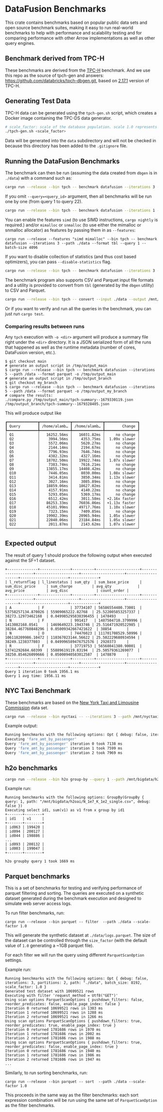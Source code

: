 <!---
  Licensed to the Apache Software Foundation (ASF) under one
  or more contributor license agreements.  See the NOTICE file
  distributed with this work for additional information
  regarding copyright ownership.  The ASF licenses this file
  to you under the Apache License, Version 2.0 (the
  "License"); you may not use this file except in compliance
  with the License.  You may obtain a copy of the License at

    http://www.apache.org/licenses/LICENSE-2.0

  Unless required by applicable law or agreed to in writing,
  software distributed under the License is distributed on an
  "AS IS" BASIS, WITHOUT WARRANTIES OR CONDITIONS OF ANY
  KIND, either express or implied.  See the License for the
  specific language governing permissions and limitations
  under the License.
-->

# DataFusion Benchmarks

This crate contains benchmarks based on popular public data sets and open source benchmark suites, making it easy to
run real-world benchmarks to help with performance and scalability testing and for comparing performance with other Arrow
implementations as well as other query engines.

## Benchmark derived from TPC-H

These benchmarks are derived from the [TPC-H][1] benchmark. And we use this repo as the source of tpch-gen and answers:
https://github.com/databricks/tpch-dbgen.git, based on [2.17.1](https://www.tpc.org/tpc_documents_current_versions/pdf/tpc-h_v2.17.1.pdf) version of TPC-H.

## Generating Test Data

TPC-H data can be generated using the `tpch-gen.sh` script, which creates a Docker image containing the TPC-DS data
generator.

```bash
# scale_factor: scale of the database population. scale 1.0 represents ~1 GB of data
./tpch-gen.sh <scale_factor>
```

Data will be generated into the `data` subdirectory and will not be checked in because this directory has been added
to the `.gitignore` file.

## Running the DataFusion Benchmarks

The benchmark can then be run (assuming the data created from `dbgen` is in `./data`) with a command such as:

```bash
cargo run --release --bin tpch -- benchmark datafusion --iterations 3 --path ./data --format tbl --query 1 --batch-size 4096
```

If you omit `--query=<query_id>` argument, then all benchmarks will be run one by one (from query 1 to query 22).

```bash
cargo run --release --bin tpch -- benchmark datafusion --iterations 1 --path ./data --format tbl --batch-size 4096
```

You can enable the features `simd` (to use SIMD instructions, `cargo nightly` is required.) and/or `mimalloc` or `snmalloc` (to use either the mimalloc or snmalloc allocator) as features by passing them in as `--features`:

```
cargo run --release --features "simd mimalloc" --bin tpch -- benchmark datafusion --iterations 3 --path ./data --format tbl --query 1 --batch-size 4096
```

If you want to disable collection of statistics (and thus cost based optimizers), you can pass `--disable-statistics` flag.

```bash
cargo run --release --bin tpch -- benchmark datafusion --iterations 3 --path /mnt/tpch-parquet --format parquet --query 17 --disable-statistics
```

The benchmark program also supports CSV and Parquet input file formats and a utility is provided to convert from `tbl`
(generated by the `dbgen` utility) to CSV and Parquet.

```bash
cargo run --release --bin tpch -- convert --input ./data --output /mnt/tpch-parquet --format parquet
```

Or if you want to verify and run all the queries in the benchmark, you can just run `cargo test`.

### Comparing results between runs

Any `tpch` execution with `-o <dir>` argument will produce a summary file right under the `<dir>`
directory. It is a JSON serialized form of all the runs that happened as well as the runtime metadata
(number of cores, DataFusion version, etc.).

```shell
$ git checkout main
# generate an output script in /tmp/output_main
$ cargo run --release --bin tpch -- benchmark datafusion --iterations 5 --path /data --format parquet -o /tmp/output_main
# generate an output script in /tmp/output_branch
$ git checkout my_branch
$ cargo run --release --bin tpch -- benchmark datafusion --iterations 5 --path /data --format parquet -o /tmp/output_my_branch
# compare the results:
./compare.py /tmp/output_main/tpch-summary--1679330119.json  /tmp/output_branch/tpch-summary--1679328405.json
```

This will produce output like

```
┏━━━━━━━━━━━━━━┳━━━━━━━━━━━━━━┳━━━━━━━━━━━━━━┳━━━━━━━━━━━━━━━┓
┃ Query        ┃ /home/alamb… ┃ /home/alamb… ┃        Change ┃
┡━━━━━━━━━━━━━━╇━━━━━━━━━━━━━━╇━━━━━━━━━━━━━━╇━━━━━━━━━━━━━━━┩
│ Q1           │   16252.56ms │   16031.82ms │     no change │
│ Q2           │    3994.56ms │    4353.75ms │  1.09x slower │
│ Q3           │    5572.06ms │    5620.27ms │     no change │
│ Q4           │    2144.14ms │    2194.67ms │     no change │
│ Q5           │    7796.93ms │    7646.74ms │     no change │
│ Q6           │    4382.32ms │    4327.16ms │     no change │
│ Q7           │   18702.50ms │   19922.74ms │  1.07x slower │
│ Q8           │    7383.74ms │    7616.21ms │     no change │
│ Q9           │   13855.17ms │   14408.42ms │     no change │
│ Q10          │    7446.05ms │    8030.00ms │  1.08x slower │
│ Q11          │    3414.81ms │    3850.34ms │  1.13x slower │
│ Q12          │    3027.16ms │    3085.89ms │     no change │
│ Q13          │   18859.06ms │   18627.02ms │     no change │
│ Q14          │    4157.91ms │    4140.22ms │     no change │
│ Q15          │    5293.05ms │    5369.17ms │     no change │
│ Q16          │    6512.42ms │    3011.58ms │ +2.16x faster │
│ Q17          │   86253.33ms │   76036.06ms │ +1.13x faster │
│ Q18          │   45101.99ms │   49717.76ms │  1.10x slower │
│ Q19          │    7323.15ms │    7409.85ms │     no change │
│ Q20          │   19902.39ms │   20965.94ms │  1.05x slower │
│ Q21          │   22040.06ms │   23184.84ms │  1.05x slower │
│ Q22          │    2011.87ms │    2143.62ms │  1.07x slower │
└──────────────┴──────────────┴──────────────┴───────────────┘
```


## Expected output

The result of query 1 should produce the following output when executed against the SF=1 dataset.

```
+--------------+--------------+----------+--------------------+--------------------+--------------------+--------------------+--------------------+----------------------+-------------+
| l_returnflag | l_linestatus | sum_qty  | sum_base_price     | sum_disc_price     | sum_charge         | avg_qty            | avg_price          | avg_disc             | count_order |
+--------------+--------------+----------+--------------------+--------------------+--------------------+--------------------+--------------------+----------------------+-------------+
| A            | F            | 37734107 | 56586554400.73001  | 53758257134.870026 | 55909065222.82768  | 25.522005853257337 | 38273.12973462168  | 0.049985295838396455 | 1478493     |
| N            | F            | 991417   | 1487504710.3799996 | 1413082168.0541    | 1469649223.1943746 | 25.516471920522985 | 38284.467760848296 | 0.05009342667421622  | 38854       |
| N            | O            | 74476023 | 111701708529.50996 | 106118209986.10472 | 110367023144.56622 | 25.502229680934594 | 38249.1238377803   | 0.049996589476752576 | 2920373     |
| R            | F            | 37719753 | 56568041380.90001  | 53741292684.60399  | 55889619119.83194  | 25.50579361269077  | 38250.854626099666 | 0.05000940583012587  | 1478870     |
+--------------+--------------+----------+--------------------+--------------------+--------------------+--------------------+--------------------+----------------------+-------------+
Query 1 iteration 0 took 1956.1 ms
Query 1 avg time: 1956.11 ms
```

## NYC Taxi Benchmark

These benchmarks are based on the [New York Taxi and Limousine Commission][2] data set.

```bash
cargo run --release --bin nyctaxi -- --iterations 3 --path /mnt/nyctaxi/csv --format csv --batch-size 4096
```

Example output:

```bash
Running benchmarks with the following options: Opt { debug: false, iterations: 3, batch_size: 4096, path: "/mnt/nyctaxi/csv", file_format: "csv" }
Executing 'fare_amt_by_passenger'
Query 'fare_amt_by_passenger' iteration 0 took 7138 ms
Query 'fare_amt_by_passenger' iteration 1 took 7599 ms
Query 'fare_amt_by_passenger' iteration 2 took 7969 ms
```

## h2o benchmarks

```bash
cargo run --release --bin h2o group-by --query 1 --path /mnt/bigdata/h2oai/N_1e7_K_1e2_single.csv --mem-table --debug
```

Example run:

```
Running benchmarks with the following options: GroupBy(GroupBy { query: 1, path: "/mnt/bigdata/h2oai/N_1e7_K_1e2_single.csv", debug: false })
Executing select id1, sum(v1) as v1 from x group by id1
+-------+--------+
| id1   | v1     |
+-------+--------+
| id063 | 199420 |
| id094 | 200127 |
| id044 | 198886 |
...
| id093 | 200132 |
| id003 | 199047 |
+-------+--------+

h2o groupby query 1 took 1669 ms
```

[1]: http://www.tpc.org/tpch/
[2]: https://www1.nyc.gov/site/tlc/about/tlc-trip-record-data.page

## Parquet benchmarks

This is a set of benchmarks for testing and verifying performance of parquet filtering and sorting.
The queries are executed on a synthetic dataset generated during the benchmark execution and designed to simulate web server access logs.

To run filter benchmarks, run:

```base
cargo run --release --bin parquet -- filter  --path ./data --scale-factor 1.0
```

This will generate the synthetic dataset at `./data/logs.parquet`. The size of the dataset can be controlled through the `size_factor`
(with the default value of `1.0` generating a ~1GB parquet file).

For each filter we will run the query using different `ParquetScanOption` settings.

Example run:

```
Running benchmarks with the following options: Opt { debug: false, iterations: 3, partitions: 2, path: "./data", batch_size: 8192, scale_factor: 1.0 }
Generated test dataset with 10699521 rows
Executing with filter 'request_method = Utf8("GET")'
Using scan options ParquetScanOptions { pushdown_filters: false, reorder_predicates: false, enable_page_index: false }
Iteration 0 returned 10699521 rows in 1303 ms
Iteration 1 returned 10699521 rows in 1288 ms
Iteration 2 returned 10699521 rows in 1266 ms
Using scan options ParquetScanOptions { pushdown_filters: true, reorder_predicates: true, enable_page_index: true }
Iteration 0 returned 1781686 rows in 1970 ms
Iteration 1 returned 1781686 rows in 2002 ms
Iteration 2 returned 1781686 rows in 1988 ms
Using scan options ParquetScanOptions { pushdown_filters: true, reorder_predicates: false, enable_page_index: true }
Iteration 0 returned 1781686 rows in 1940 ms
Iteration 1 returned 1781686 rows in 1986 ms
Iteration 2 returned 1781686 rows in 1947 ms
...
```

Similarly, to run sorting benchmarks, run:

```base
cargo run --release --bin parquet -- sort  --path ./data --scale-factor 1.0
```

This proceeds in the same way as the filter benchmarks: each sort expression
combination will be run using the same set of `ParquetScanOption` as the
filter benchmarks.
